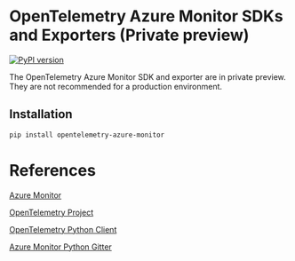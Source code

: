 # OpenTelemetry Azure Monitor SDKs and Exporters (Private preview)

[![PyPI version](https://badge.fury.io/py/opentelemetry-azure-monitor.svg)](https://badge.fury.io/py/opentelemetry-azure-monitor)

The OpenTelemetry Azure Monitor SDK and exporter are in private preview. They are not recommended for a production environment.

## Installation

```sh
pip install opentelemetry-azure-monitor
```

# References

[Azure Monitor](https://docs.microsoft.com/azure/azure-monitor/)

[OpenTelemetry Project](https://opentelemetry.io/)

[OpenTelemetry Python Client](https://github.com/open-telemetry/opentelemetry-python)

[Azure Monitor Python Gitter](https://gitter.im/Microsoft/azure-monitor-python)

